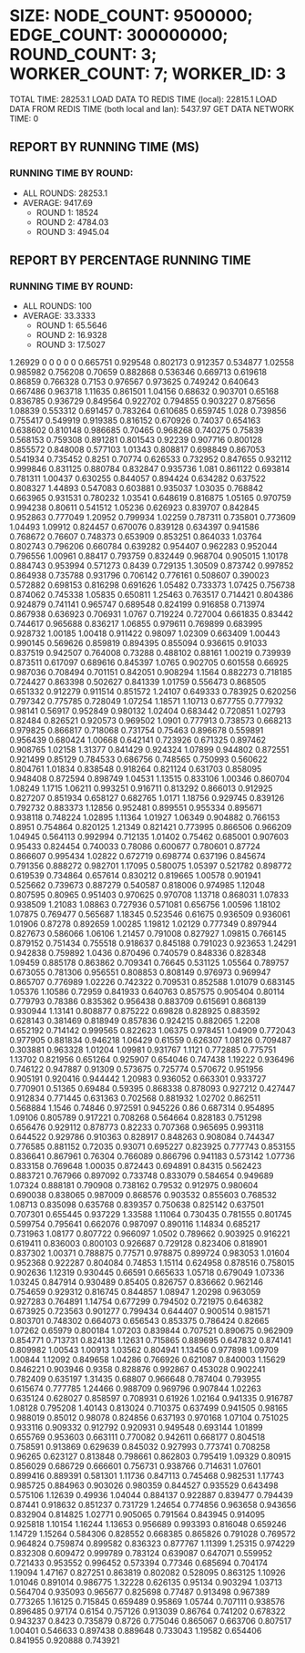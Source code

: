 
# SIZE: NODE_COUNT: 9500000; EDGE_COUNT: 300000000; ROUND_COUNT: 3; WORKER_COUNT: 7; WORKER_ID: 3
 TOTAL TIME: 28253.1
 LOAD DATA TO REDIS TIME (local): 22815.1
 LOAD DATA FROM REDIS TIME (both local and lan): 5437.97
 GET DATA NETWORK TIME: 0

## REPORT BY RUNNING TIME (MS)

 ### RUNNING TIME BY ROUND:

  + ALL ROUNDS: 28253.1
  + AVERAGE: 9417.69
     + ROUND 1: 18524
     + ROUND 2: 4784.03
     + ROUND 3: 4945.04

## REPORT BY PERCENTAGE RUNNING TIME

 ### RUNNING TIME BY ROUND:

  + ALL ROUNDS: 100
  + AVERAGE: 33.3333
     + ROUND 1: 65.5646
     + ROUND 2: 16.9328
     + ROUND 3: 17.5027

1.26929 0 0 0 0 0 0.665751 0.929548 0.802173 0.912357 0.534877 1.02558 0.985982 0.756208 0.70659 0.882868 0.536346 0.669713 0.619618 0.86859 0.766328 0.7153 0.976567 0.973625 0.749242 0.640643 0.667486 0.963718 1.11635 0.861501 1.04156 0.68632 0.903701 0.65168 0.836785 0.936729 0.849564 0.922702 0.794855 0.903227 0.875656 1.08839 0.553312 0.691457 0.783264 0.610685 0.659745 1.028 0.739856 0.755417 0.549919 0.919385 0.816152 0.670926 0.74037 0.654163 0.638602 0.810148 0.986685 0.70465 0.968268 0.740275 0.75839 0.568153 0.759308 0.891281 0.801543 0.92239 0.907716 0.800128 0.855572 0.848008 0.577103 1.01343 0.808817 0.698849 0.867053 0.541934 0.735452 0.8251 0.70774 0.626533 0.732952 0.847655 0.932112 0.999846 0.831125 0.880784 0.832847 0.935736 1.081 0.861122 0.693814 0.781311 1.00437 0.630255 0.844057 0.894424 0.634282 0.637522 0.808327 1.44893 0.547083 0.603881 0.935037 1.03035 0.768842 0.663965 0.931531 0.780232 1.03541 0.648619 0.816875 1.05165 0.970759 0.994238 0.80611 0.541512 1.05236 0.626923 0.839707 0.842845 0.952863 0.777049 1.20952 0.799934 1.02259 0.787311 0.735801 0.773609 1.04493 1.09912 0.824457 0.670076 0.839128 0.634397 0.941586 0.768672 0.76607 0.748373 0.653909 0.853251 0.864033 1.03764 0.802743 0.796206 0.660784 0.639282 0.954407 0.962283 0.952044 0.796556 1.00961 0.88417 0.793759 0.832449 0.968704 0.905015 1.10178 0.884743 0.953994 0.571273 0.8439 0.729135 1.30509 0.873742 0.997852 0.864938 0.735788 0.931796 0.706142 0.776161 0.508607 0.390023 0.572882 0.698153 0.816298 0.691626 1.05482 0.733373 1.07425 0.756738 0.874062 0.745338 1.05835 0.650811 1.25463 0.763517 0.714421 0.804386 0.924879 0.741141 0.965747 0.689548 0.824199 0.916858 0.713974 0.867938 0.636923 0.706931 1.0767 0.719224 0.727004 0.661835 0.83442 0.744617 0.965688 0.836217 1.06855 0.979611 0.769899 0.683995 0.928732 1.00185 1.00418 0.911422 0.98097 1.02309 0.663409 1.00443 0.990145 0.569626 0.859819 0.894395 0.855094 0.936615 0.91033 0.837519 0.942507 0.764008 0.73288 0.488102 0.88161 1.00219 0.739939 0.873511 0.617097 0.689616 0.845397 1.0765 0.902705 0.601558 0.66925 0.987036 0.708494 0.701151 0.842051 0.908294 1.1564 0.882273 0.718185 0.724427 0.863398 0.502627 0.841339 1.01759 0.556473 0.868505 0.651332 0.912279 0.911514 0.851572 1.24107 0.649333 0.783925 0.620256 0.797342 0.775785 0.728049 1.07254 1.18571 1.10713 0.677755 0.777932 0.98141 0.56917 0.952849 0.980132 1.02404 0.683442 0.720851 1.02793 0.82484 0.826521 0.920573 0.969502 1.0901 0.777913 0.738573 0.668213 0.979825 0.866817 0.718068 0.731754 0.75463 0.896678 0.559891 0.956439 0.680424 1.00668 0.642141 0.723926 0.671325 0.897462 0.908765 1.02158 1.31377 0.841429 0.924324 1.07899 0.944802 0.872551 0.921499 0.85129 0.784533 0.686756 0.748565 0.750993 0.560622 0.804761 1.01834 0.838548 0.918264 0.821124 0.631703 0.858095 0.948408 0.872594 0.898749 1.04531 1.13515 0.833106 1.00346 0.860704 1.08249 1.1715 1.06211 0.993251 0.916711 0.813292 0.866013 0.912925 0.827207 0.851934 0.658127 0.682765 1.0171 1.18756 0.929745 0.839126 0.792732 0.883373 1.12856 0.952481 0.899551 0.955334 0.895671 0.938118 0.748224 1.02895 1.11364 1.01927 1.06349 0.904882 0.766153 0.8951 0.754864 0.820125 1.21349 0.821421 0.773995 0.866506 0.966209 1.04945 0.564113 0.992994 0.712135 1.01402 0.75462 0.685001 0.907603 0.95433 0.824454 0.740033 0.78086 0.600677 0.780601 0.87724 0.866607 0.995434 1.02822 0.672719 0.698774 0.637196 0.845674 0.791356 0.888272 0.982701 1.17095 0.580075 1.05397 0.521782 0.898772 0.619539 0.734864 0.657614 0.830212 0.819665 1.00578 0.901941 0.525662 0.739673 0.887279 0.540587 0.818006 0.974985 1.12048 0.807595 0.80965 0.951403 0.970625 0.970708 1.13718 0.868031 1.07833 0.938509 1.21083 1.08863 0.727936 0.571081 0.656756 1.00596 1.18102 1.07875 0.769477 0.565687 1.18345 0.523546 0.61675 0.936509 0.936061 1.01906 0.87278 0.892659 1.00285 1.19812 1.02129 0.777349 0.897944 0.827673 0.586066 1.06106 1.21457 0.791008 0.827927 1.09815 0.766145 0.879152 0.751434 0.755518 0.918637 0.845188 0.791023 0.923653 1.24291 0.942838 0.759892 1.0436 0.870496 0.740579 0.848336 0.828348 1.09459 0.885178 0.863862 0.709341 0.76645 0.531125 1.05564 0.789757 0.673055 0.781306 0.956551 0.808853 0.808149 0.976973 0.969947 0.865707 0.776989 1.02226 0.742322 0.709531 0.852588 1.01079 0.683145 1.05376 1.10586 0.72959 0.841933 0.640763 0.857575 0.905404 0.80114 0.779793 0.78386 0.835362 0.956438 0.883709 0.615691 0.868139 0.930944 1.13141 0.808877 0.875222 0.69828 0.828925 0.883592 0.628143 0.381469 0.818949 0.857836 0.924215 0.882065 1.2208 0.652192 0.714142 0.999565 0.822623 1.06375 0.978451 1.04909 0.772043 0.977905 0.881834 0.946218 1.06429 0.61559 0.626307 1.08126 0.709487 0.303881 0.963328 1.01204 1.09981 0.931767 1.1121 0.772885 0.775751 1.13702 0.821956 0.651264 0.925907 0.654046 0.747438 1.19222 0.936496 0.746122 0.947887 0.91309 0.573675 0.725774 0.570672 0.951956 0.905191 0.920416 0.944442 1.20983 0.936052 0.663301 0.933727 0.770901 0.51365 0.69484 0.59395 0.868338 0.878093 0.927212 0.427447 0.912834 0.771445 0.631363 0.702568 0.881932 1.02702 0.862511 0.568884 1.1546 0.74846 0.972591 0.945226 0.86 0.687314 0.954895 1.09106 0.805789 0.917221 0.708268 0.564664 0.828183 0.751298 0.656476 0.929112 0.878773 0.82233 0.707368 0.965695 0.993118 0.644522 0.929786 0.910363 0.828917 0.848263 0.908084 0.744347 0.776585 0.881152 0.72035 0.93071 0.695227 0.823925 0.777743 0.853155 0.836641 0.867961 0.76304 0.766089 0.866796 0.941183 0.573142 1.07736 0.833158 0.769648 1.00035 0.872443 0.694891 0.84315 0.562423 0.883721 0.767966 0.897092 0.733748 0.833079 0.584654 0.949689 1.07324 0.888181 0.790908 0.738162 0.79532 0.912975 0.980604 0.690038 0.838065 0.987009 0.868576 0.903532 0.855603 0.768532 1.08713 0.835098 0.635768 0.839357 0.750638 0.825142 0.637501 0.707301 0.655445 0.937229 1.33588 1.11064 0.730435 0.781555 0.801745 0.599754 0.795641 0.662076 0.987097 0.890116 1.14834 0.685217 0.731963 1.08177 0.807722 0.966097 1.0502 0.789662 0.903925 0.916221 0.619411 0.836003 0.800103 0.926687 0.729128 0.823406 0.818901 0.837302 1.00371 0.788875 0.77571 0.978875 0.899724 0.983053 1.01604 0.952368 0.922287 0.804084 0.74853 1.15114 0.624958 0.878516 0.758015 0.902636 1.12319 0.930445 0.66591 0.665633 1.05718 0.679049 1.07336 1.03245 0.847914 0.930489 0.85405 0.826757 0.836662 0.962146 0.754659 0.929312 0.816745 0.844857 1.08947 1.20298 0.963059 0.927283 0.764891 1.14754 0.677299 0.794502 0.721975 0.646382 0.673925 0.723563 0.901277 0.799434 0.644407 0.900514 0.981571 0.803701 0.748302 0.664073 0.656543 0.853375 0.786424 0.82665 1.07262 0.65979 0.800184 1.07203 0.839844 0.707521 0.890675 0.962909 0.854771 0.713731 0.824138 1.12631 0.715865 0.889695 0.647832 0.874141 0.809982 1.00543 1.00913 1.03562 0.804941 1.13456 0.977898 1.09709 1.00844 1.12092 0.849658 1.04286 0.766926 0.621087 0.840003 1.15629 0.846221 0.903946 0.9358 0.828876 0.992867 0.453028 0.902241 0.782409 0.635197 1.31435 0.68807 0.966648 0.787404 0.793955 0.615674 0.777785 1.24466 0.988709 0.969796 0.907844 1.02263 0.635124 0.628027 0.858597 0.708931 0.61926 1.02164 0.941335 0.916787 1.08128 0.795208 1.40143 0.813024 0.710375 0.637499 0.941505 0.98165 0.988019 0.85012 0.98078 0.824856 0.637193 0.970168 1.07104 0.751025 0.933116 0.909332 0.912792 0.920931 0.949548 0.693144 1.01899 0.655769 0.953603 0.663111 0.770082 0.942611 0.668177 0.804518 0.758591 0.913869 0.629639 0.845032 0.927993 0.773741 0.708258 0.96265 0.623127 0.813848 0.798661 0.862803 0.795419 1.09329 0.80915 0.856029 0.686729 0.666601 0.756731 0.938766 0.714631 1.07601 0.899416 0.889391 0.581301 1.11736 0.847113 0.745468 0.982531 1.17743 0.985725 0.884963 0.903026 0.980359 0.844527 0.935529 0.643498 0.575106 1.12639 0.49936 1.04044 0.884137 0.922887 0.839477 0.794439 0.87441 0.918632 0.851237 0.731729 1.24654 0.774856 0.963658 0.943656 0.832904 0.814825 1.02771 0.905065 0.791564 0.843945 0.914095 0.925818 1.10154 1.16244 1.13653 0.956689 0.993393 0.816048 0.659246 1.14729 1.15264 0.584306 0.828552 0.668385 0.865826 0.791028 0.769572 0.964824 0.759874 0.899582 0.836323 0.877767 1.11399 1.25315 0.974229 0.832308 0.609472 0.999789 0.783124 0.639087 0.647071 0.559952 0.721433 0.953552 0.996452 0.573394 0.77346 0.685694 0.704174 1.19094 1.47167 0.827251 0.863819 0.802082 0.528095 0.863125 1.10926 1.01046 0.891014 0.986775 1.32228 0.626135 0.95134 0.903294 1.03713 0.564704 0.935093 0.965677 0.825698 0.77487 0.913498 0.967389 0.773265 1.16125 0.715845 0.659489 0.95869 1.05744 0.707111 0.938576 0.896485 0.97174 0.6154 0.757126 0.913039 0.86764 0.741202 0.678322 0.943237 0.8423 0.735879 0.8726 0.775046 0.865067 0.663706 0.807517 1.00401 0.546633 0.897438 0.889648 0.733043 1.19582 0.654406 0.841955 0.920888 0.743921 